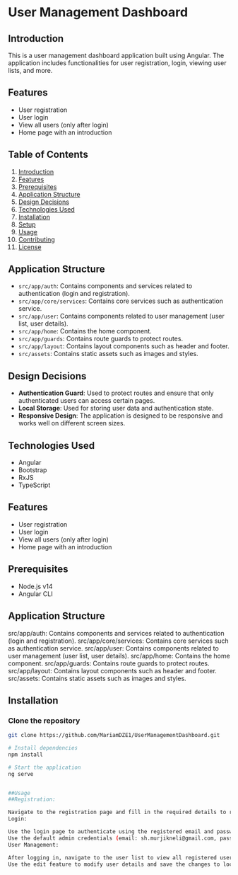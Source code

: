 # User Management Dashboard

## Introduction
This is a user management dashboard application built using Angular. The application includes functionalities for user registration, login, viewing user lists, and more.

## Features
- User registration
- User login
- View all users (only after login)
- Home page with an introduction

## Table of Contents
1. [Introduction](#introduction)
2. [Features](#features)
3. [Prerequisites](#prerequisites)
4. [Application Structure](#application-structure)
5. [Design Decisions](#design-decisions)
6. [Technologies Used](#technologies-used)
7. [Installation](#installation)
8. [Setup](#setup)
9. [Usage](#usage)
10. [Contributing](#contributing)
11. [License](#license)

## Application Structure
- `src/app/auth`: Contains components and services related to authentication (login and registration).
- `src/app/core/services`: Contains core services such as authentication service.
- `src/app/user`: Contains components related to user management (user list, user details).
- `src/app/home`: Contains the home component.
- `src/app/guards`: Contains route guards to protect routes.
- `src/app/layout`: Contains layout components such as header and footer.
- `src/assets`: Contains static assets such as images and styles.

## Design Decisions
- **Authentication Guard**: Used to protect routes and ensure that only authenticated users can access certain pages.
- **Local Storage**: Used for storing user data and authentication state.
- **Responsive Design**: The application is designed to be responsive and works well on different screen sizes.

## Technologies Used
- Angular
- Bootstrap
- RxJS
- TypeScript

## Features
- User registration
- User login
- View all users (only after login)
- Home page with an introduction

## Prerequisites
- Node.js v14
- Angular CLI

## Application Structure
src/app/auth: Contains components and services related to authentication (login and registration).
src/app/core/services: Contains core services such as authentication service.
src/app/user: Contains components related to user management (user list, user details).
src/app/home: Contains the home component.
src/app/guards: Contains route guards to protect routes.
src/app/layout: Contains layout components such as header and footer.
src/assets: Contains static assets such as images and styles.


## Installation

### Clone the repository
```bash
git clone https://github.com/MariamDZE1/UserManagementDashboard.git

# Install dependencies
npm install

# Start the application
ng serve


##Usage
##Registration:

Navigate to the registration page and fill in the required details to register a new user.
Login:

Use the login page to authenticate using the registered email and password.
Use the default admin credentials (email: sh.murjikneli@gmail.com, password: shota123) for the first login.
User Management:

After logging in, navigate to the user list to view all registered users.
Use the edit feature to modify user details and save the changes to local storage."Update check" 
